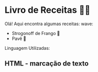 # Livro de Receitas :man_cook:


Olá! Aqui encontra algumas receitas: wave:

- Strogonoff de Frango :chicken:
- Pavê :cookie:


Linguagem Utilizadas:
## HTML - marcação de texto
